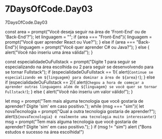 # 7DaysOfCode.Day03
7DaysOfCode.Day03

const area = prompt("Você deseja seguir na área de 'Front-End' ou de 'Back-End'?");
let linguagem = "";
if (area === "Front-End"){
    linguagem = prompt("Você quer aprender React ou Vue?");
}
else if (area === "Back-End"){
    linguagem = prompt("Você quer aprender C# ou Java?");
}
else {
    alert("Você não inseriu uma área válida!");
}

const especialidadeOuFullstack = prompt("Digite 1 para seguir se especializando na área escolhida ou 2 para seguir se desenvolvendo para se tornar Fullstack");
if (especialidadeOuFullstack == 1){
    alert(`Continue se especializando em ${linguagem} para dominar a área de ${area}!`);
}
else if (especialidadeOuFullstack == 2){
    alert(`Chegou a hora de começar a aprender outras linguagens além de ${linguagem} se você quer se tornar Fullstack!`);
}
else {
    alert("Você não inseriu um valor válido!");
}

let msg = prompt("Tem mais alguma tecnologia que você gostaria de aprender? Digite 'sim' em caso positivo.");
while (msg === "sim"){
    let novaTecnologia = prompt("Qual a outra tecnologia gostaria de aprender?");
    alert(`${novaTecnologia} é realmente uma tecnologia muito interessante!`)
    msg = prompt("Tem mais alguma tecnologia que você gostaria de aprender? Digite 'sim' em caso positivo.");
}
if (msg != "sim")
    alert ("Bons estudos e sucesso na área escolhida!")
